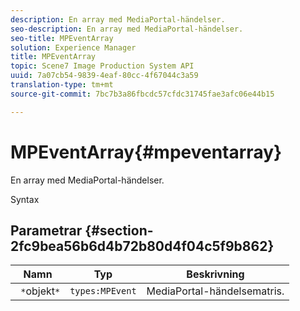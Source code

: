 ```yaml
---
description: En array med MediaPortal-händelser.
seo-description: En array med MediaPortal-händelser.
seo-title: MPEventArray
solution: Experience Manager
title: MPEventArray
topic: Scene7 Image Production System API
uuid: 7a07cb54-9839-4eaf-80cc-4f67044c3a59
translation-type: tm+mt
source-git-commit: 7bc7b3a86fbcdc57cfdc31745fae3afc06e44b15

---
```



# MPEventArray{#mpeventarray}

En array med MediaPortal-händelser.

Syntax

## Parametrar {#section-2fc9bea56b6d4b72b80d4f04c5f9b862}

| Namn | Typ | Beskrivning |
|---|---|---|
| ` *`objekt`*` | `types:MPEvent` | MediaPortal-händelsematris. |

